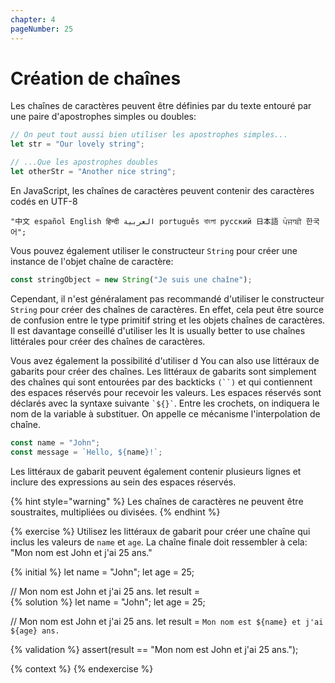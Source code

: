 ```yaml
---
chapter: 4
pageNumber: 25
---
```


# Création de chaînes

Les chaînes de caractères peuvent être définies par du texte entouré par une paire d'apostrophes simples ou doubles:

```javascript
// On peut tout aussi bien utiliser les apostrophes simples...
let str = "Our lovely string";

// ...Que les apostrophes doubles
let otherStr = "Another nice string";
```

En JavaScript, les chaînes de caractères peuvent contenir des caractères codés en UTF-8

```
"中文 español English हिन्दी العربية português বাংলা русский 日本語 ਪੰਜਾਬੀ 한국어";
```

Vous pouvez également utiliser le constructeur `String` pour créer une instance de l'objet chaîne de caractère:

```javascript
const stringObject = new String("Je suis une chaîne");
```

Cependant, il n'est généralament pas recommandé d'utiliser le constructeur `String` pour créer des chaînes de caractères. En effet, cela peut être source de confusion entre le type primitif string et les objets chaînes de caractères. Il est davantage conseillé d'utiliser les It is usually better to use chaînes littérales pour créer des chaînes de caractères.

Vous avez également la possibilité d'utiliser d
You can also use littéraux de gabarits pour créer des chaînes. Les littéraux de gabarits sont simplement des chaînes qui sont entourées par des backticks ` (``) ` et qui contiennent des espaces réservés pour recevoir les valeurs. Les espaces réservés sont déclarés avec la syntaxe suivante `` `${}` ``. Entre les crochets, on indiquera le nom de la variable à substituer. On appelle ce mécanisme l'interpolation de chaîne.

```javascript
const name = "John";
const message = `Hello, ${name}!`;
```

Les littéraux de gabarit peuvent également contenir plusieurs lignes et inclure des expressions au sein des espaces réservés.

{% hint style="warning" %}
Les chaînes de caractères ne peuvent être soustraites, multipliées ou divisées.
{% endhint %}

{% exercise %}
Utilisez les littéraux de gabarit pour créer une chaîne qui inclus les valeurs de `name` et `age`. La chaîne finale doit ressembler à cela: "Mon nom est John et j'ai 25 ans."

{% initial %}
let name = "John";
let age = 25;

// Mon nom est John et j'ai 25 ans.
let result =  
{% solution %}
let name = "John";
let age = 25;

// Mon nom est John et j'ai 25 ans.
let result = `Mon nom est ${name} et j'ai ${age} ans.`

{% validation %}
assert(result == "Mon nom est John et j'ai 25 ans.");

{% context %}
{% endexercise %}
